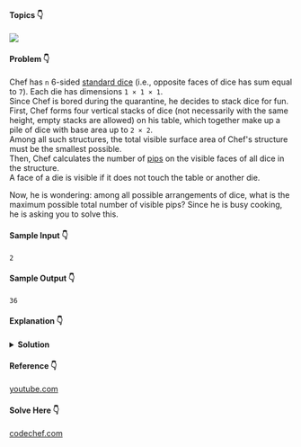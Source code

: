 #### Topics :point_down:
![](https://img.shields.io/badge/-math-wheat)

#### Problem :point_down:
Chef has `n` 6-sided [standard dice](https://en.wikipedia.org/wiki/Dice) (i.e., opposite faces of dice has sum equal to `7`). Each die has dimensions `1 × 1 × 1`.  
Since Chef is bored during the quarantine, he decides to stack dice for fun.  
First, Chef forms four vertical stacks of dice (not necessarily with the same height, empty stacks are allowed) on his table, which together make up a pile of dice with base area up to `2 × 2`.  
Among all such structures, the total visible surface area of Chef's structure must be the smallest possible.  
Then, Chef calculates the number of [pips](https://en.wikipedia.org/wiki/Pip_(counting)) on the visible faces of all dice in the structure.  
A face of a die is visible if it does not touch the table or another die.

Now, he is wondering: among all possible arrangements of dice, what is the maximum possible total number of visible pips? Since he is busy cooking, he is asking you to solve this.
#### Sample Input :point_down:
```
2
```
#### Sample Output :point_down:
```
36
```
#### Explanation :point_down:

<details>
<summary><strong>Solution</strong></summary>

#### Python :point_down:
```py
def solve(n):
    b = [0, 20, 36, 51] # base values
    k = n % 4           # dice on top
    h = n // 4          # height of stack
    if h == 0:
        return b[n]
    else:
        return ((h-1) * 44 + 60 + b[k] - 4 * k)
```  
#### Time Complexity :point_down:
```
O(1)
```
#### Space Complexity :point_down:
```
O(1)
```
</details>

#### Reference :point_down:
[youtube.com](https://youtu.be/lfyWn4wdAjc)
#### Solve Here :point_down:
[codechef.com](https://www.codechef.com/problems/SDICE)
